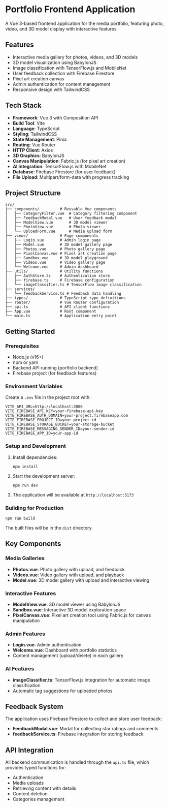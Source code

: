 # Portfolio Frontend Application

A Vue 3-based frontend application for the media portfolio, featuring photo, video, and 3D model display with interactive features.

## Features

- Interactive media gallery for photos, videos, and 3D models
- 3D model visualization using BabylonJS
- Image classification with TensorFlow.js and MobileNet
- User feedback collection with Firebase Firestore
- Pixel art creation canvas
- Admin authentication for content management
- Responsive design with TailwindCSS

## Tech Stack

- **Framework**: Vue 3 with Composition API
- **Build Tool**: Vite
- **Language**: TypeScript
- **Styling**: TailwindCSS
- **State Management**: Pinia
- **Routing**: Vue Router
- **HTTP Client**: Axios
- **3D Graphics**: BabylonJS
- **Canvas Manipulation**: Fabric.js (for pixel art creation)
- **AI Integration**: TensorFlow.js with MobileNet
- **Database**: Firebase Firestore (for user feedback)
- **File Upload**: Multipart/form-data with progress tracking

## Project Structure

```
src/
├── components/         # Reusable Vue components
│   ├── CategoryFilter.vue  # Category filtering component
│   ├── FeedbackModal.vue   # User feedback modal
│   ├── ModelView.vue       # 3D model viewer
│   ├── PhotoView.vue       # Photo viewer
│   └── UploadForm.vue      # Media upload form
├── views/              # Page components
│   ├── Login.vue       # Admin login page
│   ├── Model.vue       # 3D model gallery page
│   ├── Photos.vue      # Photo gallery page
│   ├── PixelCanvas.vue # Pixel art creation page
│   ├── Sandbox.vue     # 3D model playground
│   ├── Videos.vue      # Video gallery page
│   └── Welcome.vue     # Admin dashboard
├── utils/              # Utility functions
│   ├── AuthStore.ts    # Authentication store
│   ├── firebase.ts     # Firebase configuration
│   └── imageClassifier.ts # TensorFlow image classification
├── services/
│   └── feedbackService.ts # Feedback data handling
├── types/              # TypeScript type definitions
├── router/             # Vue Router configuration
├── api.ts              # API client functions
├── App.vue             # Root component
└── main.ts             # Application entry point
```

## Getting Started

### Prerequisites

- Node.js (v16+)
- npm or yarn
- Backend API running (portfolio backend)
- Firebase project (for feedback features)

### Environment Variables

Create a `.env` file in the project root with:

```
VITE_API_URL=http://localhost:3000
VITE_FIREBASE_API_KEY=your-firebase-api-key
VITE_FIREBASE_AUTH_DOMAIN=your-project.firebaseapp.com
VITE_FIREBASE_PROJECT_ID=your-project-id
VITE_FIREBASE_STORAGE_BUCKET=your-storage-bucket
VITE_FIREBASE_MESSAGING_SENDER_ID=your-sender-id
VITE_FIREBASE_APP_ID=your-app-id
```

### Setup and Development

1. Install dependencies:
   ```
   npm install
   ```

2. Start the development server:
   ```
   npm run dev
   ```

3. The application will be available at `http://localhost:5173`

### Building for Production

```
npm run build
```

The built files will be in the `dist` directory.

## Key Components

### Media Galleries

- **Photos.vue**: Photo gallery with upload, and feedback
- **Videos.vue**: Video gallery with upload, and playback
- **Model.vue**: 3D model gallery with upload and interactive viewing

### Interactive Features

- **ModelView.vue**: 3D model viewer using BabylonJS
- **Sandbox.vue**: Interactive 3D model exploration space
- **PixelCanvas.vue**: Pixel art creation tool using Fabric.js for canvas manipulation

### Admin Features

- **Login.vue**: Admin authentication
- **Welcome.vue**: Dashboard with portfolio statistics
- Content management (upload/delete) in each gallery

### AI Features

- **imageClassifier.ts**: TensorFlow.js integration for automatic image classification
- Automatic tag suggestions for uploaded photos

## Feedback System

The application uses Firebase Firestore to collect and store user feedback:

- **FeedbackModal.vue**: Modal for collecting star ratings and comments
- **feedbackService.ts**: Firebase integration for storing feedback

## API Integration

All backend communication is handled through the `api.ts` file, which provides typed functions for:

- Authentication
- Media uploads
- Retrieving content with details
- Content deletion
- Categories management
